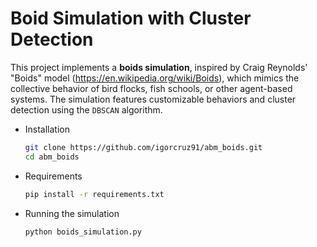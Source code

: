 # Boid Simulation with Cluster Detection
This project implements a **boids simulation**, inspired by Craig Reynolds' "Boids" model (https://en.wikipedia.org/wiki/Boids), which mimics the collective behavior of bird flocks, fish schools, or other agent-based systems. The simulation features customizable behaviors and cluster detection using the `DBSCAN` algorithm.

- Installation
     ```bash
   git clone https://github.com/igorcruz91/abm_boids.git
   cd abm_boids

- Requirements
  ```bash
  pip install -r requirements.txt

- Running the simulation
  ```bash
  python boids_simulation.py
